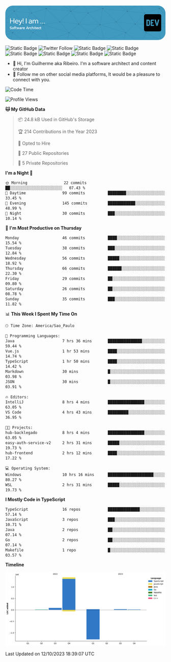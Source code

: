 ![Header](./assets/github-header-image.png)

![Static Badge](https://img.shields.io/badge/Software%20Architect-blue)
 ![Twitter Follow](https://img.shields.io/twitter/follow/dev_pkg) ![Static Badge](https://img.shields.io/badge/Java-orange) ![Static Badge](https://img.shields.io/badge/Springboot-green) ![Static Badge](https://img.shields.io/badge/Golang-blue) ![Static Badge](https://img.shields.io/badge/Nodejs-green) ![Static Badge](https://img.shields.io/badge/Javascript-yellow) ![Static Badge](https://img.shields.io/badge/Vuejs-green)

- 👋 Hi, I'm Guilherme aka Ribeiro. I'm a software architect and content creator
- 👀 Follow me on other social media platforms, It would be a pleasure to connect with you.

<!--START_SECTION:waka-->
![Code Time](http://img.shields.io/badge/Code%20Time-196%20hrs%2016%20mins-blue)

![Profile Views](http://img.shields.io/badge/Profile%20Views-0-blue)

**🐱 My GitHub Data** 

> 📦 24.8 kB Used in GitHub's Storage 
 > 
> 🏆 214 Contributions in the Year 2023
 > 
> 💼 Opted to Hire
 > 
> 📜 27 Public Repositories 
 > 
> 🔑 5 Private Repositories 
 > 
**I'm a Night 🦉** 

```text
🌞 Morning                22 commits          ██░░░░░░░░░░░░░░░░░░░░░░░   07.43 % 
🌆 Daytime                99 commits          ████████░░░░░░░░░░░░░░░░░   33.45 % 
🌃 Evening                145 commits         ████████████░░░░░░░░░░░░░   48.99 % 
🌙 Night                  30 commits          ███░░░░░░░░░░░░░░░░░░░░░░   10.14 % 
```
📅 **I'm Most Productive on Thursday** 

```text
Monday                   46 commits          ████░░░░░░░░░░░░░░░░░░░░░   15.54 % 
Tuesday                  38 commits          ███░░░░░░░░░░░░░░░░░░░░░░   12.84 % 
Wednesday                56 commits          █████░░░░░░░░░░░░░░░░░░░░   18.92 % 
Thursday                 66 commits          ██████░░░░░░░░░░░░░░░░░░░   22.30 % 
Friday                   29 commits          ██░░░░░░░░░░░░░░░░░░░░░░░   09.80 % 
Saturday                 26 commits          ██░░░░░░░░░░░░░░░░░░░░░░░   08.78 % 
Sunday                   35 commits          ███░░░░░░░░░░░░░░░░░░░░░░   11.82 % 
```


📊 **This Week I Spent My Time On** 

```text
🕑︎ Time Zone: America/Sao_Paulo

💬 Programming Languages: 
Java                     7 hrs 36 mins       ███████████████░░░░░░░░░░   59.44 % 
Vue.js                   1 hr 53 mins        ████░░░░░░░░░░░░░░░░░░░░░   14.74 % 
TypeScript               1 hr 50 mins        ████░░░░░░░░░░░░░░░░░░░░░   14.42 % 
Markdown                 30 mins             █░░░░░░░░░░░░░░░░░░░░░░░░   03.98 % 
JSON                     30 mins             █░░░░░░░░░░░░░░░░░░░░░░░░   03.91 % 

🔥 Editors: 
IntelliJ                 8 hrs 4 mins        ████████████████░░░░░░░░░   63.05 % 
VS Code                  4 hrs 43 mins       █████████░░░░░░░░░░░░░░░░   36.95 % 

🐱‍💻 Projects: 
hub-backlegado           8 hrs 4 mins        ████████████████░░░░░░░░░   63.05 % 
easy-auth-service-v2     2 hrs 31 mins       █████░░░░░░░░░░░░░░░░░░░░   19.73 % 
hub-frontend             2 hrs 12 mins       ████░░░░░░░░░░░░░░░░░░░░░   17.22 % 

💻 Operating System: 
Windows                  10 hrs 16 mins      ████████████████████░░░░░   80.27 % 
WSL                      2 hrs 31 mins       █████░░░░░░░░░░░░░░░░░░░░   19.73 % 
```

**I Mostly Code in TypeScript** 

```text
TypeScript               16 repos            ██████████████░░░░░░░░░░░   57.14 % 
JavaScript               3 repos             ███░░░░░░░░░░░░░░░░░░░░░░   10.71 % 
Java                     2 repos             ██░░░░░░░░░░░░░░░░░░░░░░░   07.14 % 
Go                       2 repos             ██░░░░░░░░░░░░░░░░░░░░░░░   07.14 % 
Makefile                 1 repo              █░░░░░░░░░░░░░░░░░░░░░░░░   03.57 % 
```



**Timeline**

![Lines of Code chart](https://raw.githubusercontent.com/Guilhrib/Guilhrib/main/assets/bar_graph.png)


 Last Updated on 12/10/2023 18:39:07 UTC
<!--END_SECTION:waka-->

